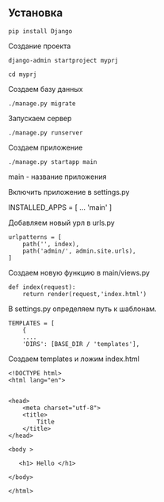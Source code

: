 ## Установка 

    pip install Django

Создание проекта

    django-admin startproject myprj

    cd myprj

Создаем базу данных

    ./manage.py migrate

Запускаем сервер

    ./manage.py runserver

Создаем приложение

    ./manage.py startapp main

main - название приложения

Включить приложение в settings.py

INSTALLED_APPS = [
    ...
    'main'
]
    
Добавляем новый урл в urls.py

    urlpatterns = [
        path('', index),
        path('admin/', admin.site.urls),
    ]

Создаем новую функцию в main/views.py

    def index(request):
        return render(request,'index.html')

В settings.py определяем путь к шаблонам.

    TEMPLATES = [
        {
        ....
        'DIRS': [BASE_DIR / 'templates'],

Создаем templates и ложим index.html

    <!DOCTYPE html>
    <html lang="en">


    <head>
        <meta charset="utf-8">
        <title>
            Title
        </title>
    </head>

    <body >

       <h1> Hello </h1>

    </body>

    </html>









